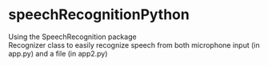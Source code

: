 # speechRecognitionPython
Using the SpeechRecognition package  
Recognizer class to easily recognize speech from both 
microphone input (in app.py)
and a file (in app2.py)
